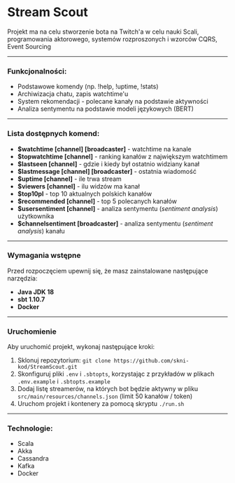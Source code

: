 # Stream Scout

Projekt ma na celu stworzenie bota na Twitch'a w celu nauki Scali, programowania aktorowego, systemów rozproszonych i wzorców CQRS, Event Sourcing

---
### Funkcjonalności:
- Podstawowe komendy (np. !help, !uptime, !stats)
- Archiwizacja chatu, zapis watchtime'u
- System rekomendacji - polecane kanały na podstawie aktywności
- Analiza sentymentu na podstawie modeli językowych (BERT)
---
### Lista dostępnych komend:
- **$watchtime [channel] [broadcaster]** - watchtime na kanale
- **$topwatchtime [channel]** - ranking kanałów z największym watchtimem
- **$lastseen [channel]** - gdzie i kiedy był ostatnio widziany kanał
- **$lastmessage [channel] [broadcaster]** - ostatnia wiadomość
- **$uptime [channel]** - ile trwa stream
- **$viewers [channel]** - ilu widzów ma kanał
- **$top10pl** - top 10 aktualnych polskich kanałów
- **$recommended [channel]** - top 5 polecanych kanałów
- **$usersentiment [channel]** - analiza sentymentu (*sentiment analysis*) użytkownika
- **$channelsentiment [broadcaster]** - analiza sentymentu (*sentiment analysis*) kanału
---
### Wymagania wstępne

Przed rozpoczęciem upewnij się, że masz zainstalowane następujące narzędzia:

- **Java JDK 18**
- **sbt 1.10.7**
- **Docker**
---
### Uruchomienie

Aby uruchomić projekt, wykonaj następujące kroki:

1. Sklonuj repozytorium:
   `git clone https://github.com/skni-kod/StreamScout.git`
2. Skonfiguruj pliki `.env` i `.sbtopts`, korzystając z przykładów w plikach `.env.example` i `.sbtopts.example`
3. Dodaj listę streamerów, na których bot będzie aktywny w pliku `src/main/resources/channels.json` (limit 50 kanałów / token)
4. Uruchom projekt i kontenery za pomocą skryptu `./run.sh`
---
### Technologie:
- Scala
- Akka
- Cassandra
- Kafka
- Docker